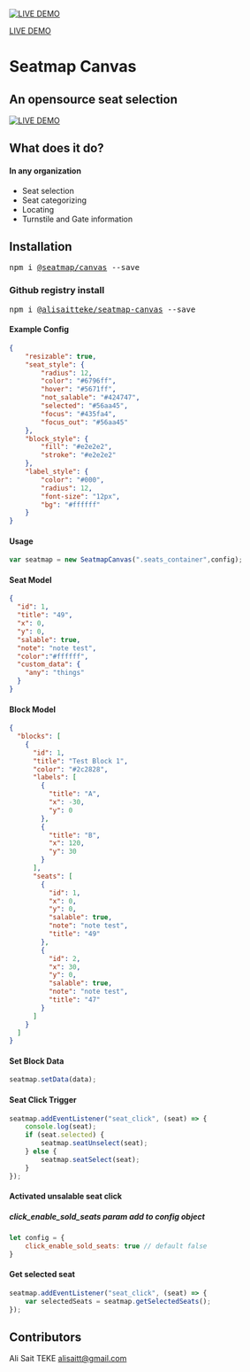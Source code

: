 [![LIVE DEMO](https://raw.githubusercontent.com/seatmap/canvas/master/assets/banner_ui.png?raw=true)](https://alisaitteke.github.io/seatmap-canvas)

[LIVE DEMO](https://alisaitteke.github.io/seatmap-canvas/)
# Seatmap Canvas
An opensource seat selection
---

[![LIVE DEMO](https://raw.githubusercontent.com/seatmap/canvas/master/assets/bn.jpg?raw=true)](https://alisaitteke.github.io/seatmap-canvas)



## What does it do?
#### In any organization
- Seat selection
- Seat categorizing
- Locating
- Turnstile and Gate information


## Installation

<pre>
npm i <a href="https://www.npmjs.com/package/@seatmap/canvas">@seatmap/canvas</a> --save
</pre>

### Github registry install
<pre>
npm i <a href="https://npm.pkg.github.com/alisaitteke/seatmap-canvas">@alisaitteke/seatmap-canvas</a> --save
</pre>




#### Example Config
```json
{
    "resizable": true,
    "seat_style": {
        "radius": 12,
        "color": "#6796ff",
        "hover": "#5671ff",
        "not_salable": "#424747",
        "selected": "#56aa45",
        "focus": "#435fa4",
        "focus_out": "#56aa45"
    },
    "block_style": {
        "fill": "#e2e2e2",
        "stroke": "#e2e2e2"
    },
    "label_style": {
        "color": "#000",
        "radius": 12,
        "font-size": "12px",
        "bg": "#ffffff"
    }
}

```

#### Usage
```js
var seatmap = new SeatmapCanvas(".seats_container",config);
```

#### Seat Model
```json
{
  "id": 1,
  "title": "49",
  "x": 0,
  "y": 0,
  "salable": true,
  "note": "note test",
  "color":"#ffffff",
  "custom_data": {
    "any": "things"
  }
}
```


#### Block Model
```json
{
  "blocks": [
    {
      "id": 1,
      "title": "Test Block 1",
      "color": "#2c2828",
      "labels": [
        {
          "title": "A",
          "x": -30,
          "y": 0
        },
        {
          "title": "B",
          "x": 120,
          "y": 30
        }
      ],
      "seats": [
        {
          "id": 1,
          "x": 0,
          "y": 0,
          "salable": true,
          "note": "note test",
          "title": "49"
        },
        {
          "id": 2,
          "x": 30,
          "y": 0,
          "salable": true,
          "note": "note test",
          "title": "47"
        }
      ]
    }
  ]
}

```

#### Set Block Data
```js
seatmap.setData(data);
```

#### Seat Click Trigger
```js
seatmap.addEventListener("seat_click", (seat) => {
    console.log(seat);
    if (seat.selected) {
        seatmap.seatUnselect(seat);
    } else {
        seatmap.seatSelect(seat);
    }
});
```

#### Activated unsalable seat click 
##### click_enable_sold_seats param add to config object 
```javascript
let config = {
    click_enable_sold_seats: true // default false
}
```

#### Get selected seat
```javascript
seatmap.addEventListener("seat_click", (seat) => {
    var selectedSeats = seatmap.getSelectedSeats();
});
```
## Contributors

Ali Sait TEKE <alisaitt@gmail.com>
